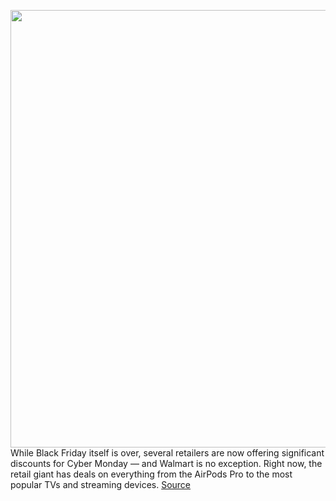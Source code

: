 <img src='https://cdn.vox-cdn.com/thumbor/rfXHroztNi9Sn3pemL8kYO7MGEo=/0x0:2040x2040/1200x800/filters:focal(857x857:1183x1183)/cdn.vox-cdn.com/uploads/chorus_image/image/70154122/DSCF4086.10.jpg' width='700px' /><br/>
While Black Friday itself is over, several retailers are now offering significant discounts for Cyber Monday — and Walmart is no exception. Right now, the retail giant has deals on everything from the AirPods Pro to the most popular TVs and streaming devices.
<a href='https://www.theverge.com/22784126/walmart-black-friday-2021-tech-cyber-monday-deals'> Source <a/>